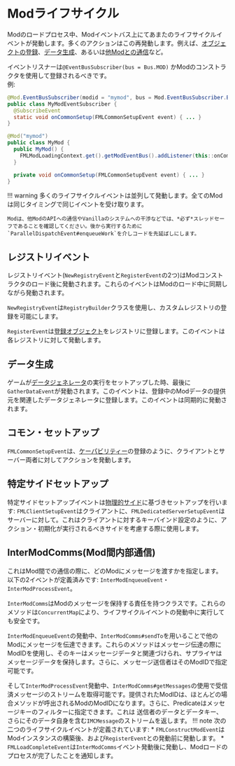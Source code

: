 Modライフサイクル
==============

Modのロードプロセス中、Modイベントバス上にてあまたのライフサイクルイベントが発動します。多くのアクションはこの再発動します。例えば、[オブジェクトの登録][registering]、[データ生成][datagen]、あるいは[他Modとの通信][imc]など。

イベントリスナーは`@EventBusSubscriber(bus = Bus.MOD)` かModのコンストラクタを使用して登録されるべきです。<br>例:

```Java
@Mod.EventBusSubscriber(modid = "mymod", bus = Mod.EventBusSubscriber.Bus.MOD)
public class MyModEventSubscriber {
  @SubscribeEvent
  static void onCommonSetup(FMLCommonSetupEvent event) { ... }
}

@Mod("mymod")
public class MyMod {
  public MyMod() {
    FMLModLoadingContext.get().getModEventBus().addListener(this::onCommonSetup);
  } 

  private void onCommonSetup(FMLCommonSetupEvent event) { ... }
}
```

!!! warning
    多くのライフサイクルイベントは並列して発動します。全てのModは同じタイミングで同じイベントを受け取ります。
    
    Modは、他ModのAPIへの通信やVanillaのシステムへの干渉などでは、*必ず*スレッドセーフであることを確認してください。後から実行するために`ParallelDispatchEvent#enqueueWork`を介しコードを先延ばしにします。

レジストリイベント
---------------

レジストリイベント(`NewRegistryEvent`と`RegisterEvent`の2つ)はModコンストラクタのロード後に発動されます。これらのイベントはModのロード中に同期しながら発動されます。

`NewRegistryEvent`は`RegistryBuilder`クラスを使用し、カスタムレジストリの登録を可能にします。

`RegisterEvent`は[登録オブジェクト][registering]をレジストリに登録します。このイベントは各レジストリに対して発動します。

データ生成
---------------

ゲームが[データジェネレータ][datagen]の実行をセットアップした時、最後に`GatherDataEvent`が発動されます。このイベントは、登録中のModデータの提供元を関連したデータジェネレータに登録します。このイベントは同期的に発動されます。

コモン・セットアップ
------------

`FMLCommonSetupEvent`は、[ケーパビリティー][capabilities]の登録のように、クライアントとサーバー両者に対してアクションを発動します。

特定サイドセットアップ
-----------

特定サイドセットアップイベントは[物理的サイド][sides]に基づきセットアップを行います: `FMLClientSetupEvent`はクライアントに、`FMLDedicatedServerSetupEvent`はサーバーに対して。これはクライアントに対するキーバインド設定のように、アクション・初期化が実行されるべきサイドを考慮する際に使用します。

InterModComms(Mod間内部通信)
-------------

これはMod間での通信の際に、どのModにメッセージを渡すかを指定します。以下の2イベントが定義済みです: `InterModEnqueueEvent`・`InterModProcessEvent`。

`InterModComms`はModのメッセージを保持する責任を持つクラスです。これらのメソッドは`ConcurrentMap`により、ライフサイクルイベントの発動中に実行しても安全です。

`InterModEnqueueEvent`の発動中、`InterModComms#sendTo`を用いることで他のModにメッセージを伝達できます。これらのメソッドはメッセージ伝達の際にModIDを使用し、そのキーはメッセージデータと関連づけられ、サプライヤはメッセージデータを保持します。さらに、メッセージ送信者はそのModIDで指定可能です。

そして`InterModProcessEvent`発動中、`InterModComms#getMessages`の使用で受信済メッセージのストリームを取得可能です。提供されたModIDは、ほとんどの場合メソッドが呼出されるModのModIDになります。さらに、Predicateはメッセージキーのフィルターに指定できます。これは 送信者のデータとデータキー、さらにそのデータ自身を含む`IMCMessage`のストリームを返します。
!!! note
    次の二つのライフサイクルイベントが定義されています: 
    * `FMLConstructModEvent`はModインスタンスの構築後、および`RegisterEvent`との発動前に発動します。
    * `FMLLoadCompleteEvent`は`InterModComms`イベント発動後に発動し、Modロードのプロセスが完了したことを通知します。

[registering]: ./registries.md#methods-for-registering
[capabilities]: ../datastorage/capabilities.md
[datagen]: ../datagen/index.md
[imc]: ./lifecycle.md#intermodcomms
[sides]: ./sides.md

